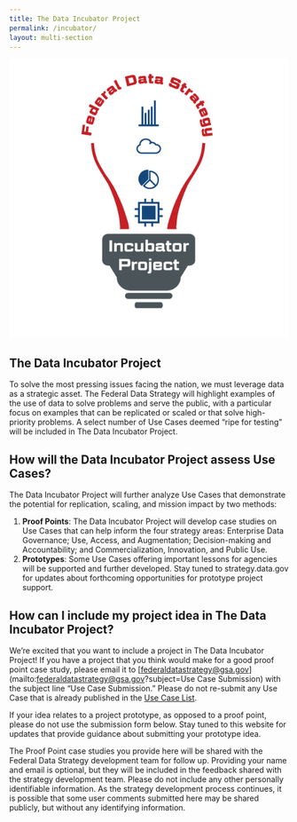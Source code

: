 ```yaml
---
title: The Data Incubator Project
permalink: /incubator/
layout: multi-section
---
```


<section class="usa-section">

<div class="usa-grid">
    <div class="usa-width-one-third">
      <img alt="The Data Incubator Project Logo" src="/assets/img/federal-data-strategy-incubator-project-logo.png">
    </div>
    <div class="usa-width-two-thirds"  markdown="1">

## The Data Incubator Project

To solve the most pressing issues facing the nation, we must leverage data as a strategic asset. The Federal Data Strategy will highlight examples of the use of data to solve problems and serve the public, with a particular focus on examples that can be replicated or scaled or that solve high-priority problems. A select number of Use Cases deemed “ripe for testing” will be included in The Data Incubator Project.

</div>

</div>
</section>

<section class="usa-section usa-section-dark">
<div class="usa-grid" markdown="1">

## How will the Data Incubator Project assess Use Cases?

The Data Incubator Project will further analyze Use Cases that demonstrate the potential for replication, scaling, and mission impact by two methods: 

1.  **Proof Points**: The Data Incubator Project will develop case studies on Use Cases that can help inform the four strategy areas: Enterprise Data Governance; Use, Access, and Augmentation; Decision-making and Accountability; and Commercialization, Innovation, and Public Use. 
2.  **Prototypes**: Some Use Cases offering important lessons for agencies will be supported and further developed. Stay tuned to strategy.data.gov for updates about forthcoming opportunities for prototype project support. 

</div>
</section>

<section class="usa-section">
<div class="usa-grid" markdown="1">

## How can I include my project idea in The Data Incubator Project?

We’re excited that you want to include a project in The Data Incubator Project! If you have a project that you think would make for a good proof point case study, please email it to [federaldatastrategy@gsa.gov](mailto:federaldatastrategy@gsa.gov?subject=Use Case Submission) with the subject line “Use Case Submission.”  Please do not re-submit any Use Case that is already published in the [Use Case List](/use-cases).

If your idea relates to a project prototype, as opposed to a proof point, please do not use the submission form below. Stay tuned to this website for updates that provide guidance about submitting your prototype idea.

The Proof Point case studies you provide here will be shared with the Federal Data Strategy development team for follow up. Providing your name and email is optional, but they will be included in the feedback shared with the strategy development team. Please do not include any other personally identifiable information. As the strategy development process continues, it is possible that some user comments submitted here may be shared publicly, but without any identifying information.


</div>
</section>

